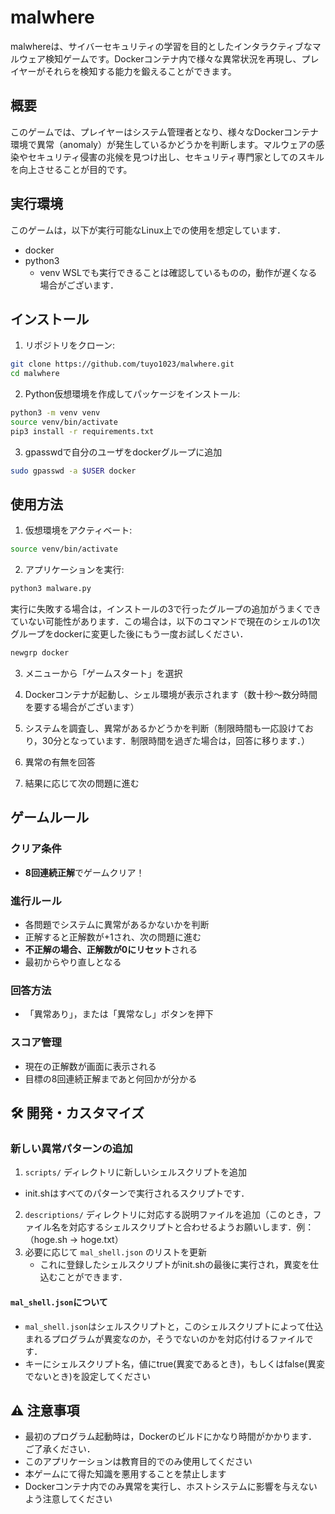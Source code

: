 # malwhere

malwhereは、サイバーセキュリティの学習を目的としたインタラクティブなマルウェア検知ゲームです。Dockerコンテナ内で様々な異常状況を再現し、プレイヤーがそれらを検知する能力を鍛えることができます。

## 概要

このゲームでは、プレイヤーはシステム管理者となり、様々なDockerコンテナ環境で異常（anomaly）が発生しているかどうかを判断します。マルウェアの感染やセキュリティ侵害の兆候を見つけ出し、セキュリティ専門家としてのスキルを向上させることが目的です。

## 実行環境

このゲームは，以下が実行可能なLinux上での使用を想定しています．
- docker
- python3
  - venv
WSLでも実行できることは確認しているものの，動作が遅くなる場合がございます．


## インストール

1. リポジトリをクローン:
```bash
git clone https://github.com/tuyo1023/malwhere.git
cd malwhere
```

2. Python仮想環境を作成してパッケージをインストール:
```bash
python3 -m venv venv
source venv/bin/activate
pip3 install -r requirements.txt
```

3. gpasswdで自分のユーザをdockerグループに追加
```bash
sudo gpasswd -a $USER docker
```

## 使用方法

1. 仮想環境をアクティベート:
```bash
source venv/bin/activate
```

2. アプリケーションを実行:
```bash
python3 malware.py
```
実行に失敗する場合は，インストールの3で行ったグループの追加がうまくできていない可能性があります．この場合は，以下のコマンドで現在のシェルの1次グループをdockerに変更した後にもう一度お試しください．
```bash
newgrp docker
```

3. メニューから「ゲームスタート」を選択

4. Dockerコンテナが起動し、シェル環境が表示されます（数十秒～数分時間を要する場合がございます）

5. システムを調査し、異常があるかどうかを判断（制限時間も一応設けており，30分となっています．制限時間を過ぎた場合は，回答に移ります．）

6. 異常の有無を回答

7. 結果に応じて次の問題に進む

## ゲームルール

### クリア条件
- **8回連続正解**でゲームクリア！

### 進行ルール
- 各問題でシステムに異常があるかないかを判断
- 正解すると正解数が+1され、次の問題に進む
- **不正解の場合、正解数が0にリセット**される
- 最初からやり直しとなる

### 回答方法
- 「異常あり」，または「異常なし」ボタンを押下

### スコア管理
- 現在の正解数が画面に表示される
- 目標の8回連続正解まであと何回かが分かる


## 🛠️ 開発・カスタマイズ

### 新しい異常パターンの追加

1. `scripts/` ディレクトリに新しいシェルスクリプトを追加
  - init.shはすべてのパターンで実行されるスクリプトです．

2. `descriptions/` ディレクトリに対応する説明ファイルを追加（このとき，ファイル名を対応するシェルスクリプトと合わせるようお願いします．例：（hoge.sh -> hoge.txt）
3. 必要に応じて `mal_shell.json` のリストを更新
   - これに登録したシェルスクリプトがinit.shの最後に実行され，異変を仕込むことができます．

#### `mal_shell.json`について
- `mal_shell.json`はシェルスクリプトと，このシェルスクリプトによって仕込まれるプログラムが異変なのか，そうでないのかを対応付けるファイルです．
- キーにシェルスクリプト名，値にtrue(異変であるとき)，もしくはfalse(異変でないとき)を設定してください


## ⚠️ 注意事項

- 最初のプログラム起動時は，Dockerのビルドにかなり時間がかかります．ご了承ください．
- このアプリケーションは教育目的でのみ使用してください
- 本ゲームにて得た知識を悪用することを禁止します
- Dockerコンテナ内でのみ異常を実行し、ホストシステムに影響を与えないよう注意してください
